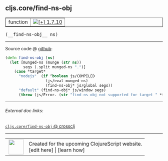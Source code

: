 ## cljs.core/find-ns-obj



 <table border="1">
<tr>
<td>function</td>
<td><a href="https://github.com/cljsinfo/cljs-api-docs/tree/1.7.10"><img valign="middle" alt="[+] 1.7.10" title="Added in 1.7.10" src="https://img.shields.io/badge/+-1.7.10-lightgrey.svg"></a> </td>
</tr>
</table>


 <samp>
(__find-ns-obj__ ns)<br>
</samp>

---







Source code @ [github](https://github.com/clojure/clojurescript/blob/r1.7.28/src/main/cljs/cljs/core.cljs#L10104-L10112):

```clj
(defn find-ns-obj [ns]
  (let [munged-ns (munge (str ns))
        segs (.split munged-ns ".")]
    (case *target*
      "nodejs"  (if ^boolean js/COMPILED
                  (js/eval munged-ns)
                  (find-ns-obj* js/global segs))
      "default" (find-ns-obj* js/window segs)
      (throw (js/Error. (str "find-ns-obj not supported for target " *target*))))))
```

<!--
Repo - tag - source tree - lines:

 <pre>
clojurescript @ r1.7.28
└── src
    └── main
        └── cljs
            └── cljs
                └── <ins>[core.cljs:10104-10112](https://github.com/clojure/clojurescript/blob/r1.7.28/src/main/cljs/cljs/core.cljs#L10104-L10112)</ins>
</pre>

-->

---



###### External doc links:

[`cljs.core/find-ns-obj` @ crossclj](http://crossclj.info/fun/cljs.core.cljs/find-ns-obj.html)<br>

---

 <table>
<tr><td>
<img valign="middle" align="right" width="48px" src="http://i.imgur.com/Hi20huC.png">
</td><td>
Created for the upcoming ClojureScript website.<br>
[edit here] | [learn how]
</td></tr></table>

[edit here]:https://github.com/cljsinfo/cljs-api-docs/blob/master/cljsdoc/cljs.core/find-ns-obj.cljsdoc
[learn how]:https://github.com/cljsinfo/cljs-api-docs/wiki/cljsdoc-files

<!--

This information was too distracting to show to readers, but I'll leave it
commented here since it is helpful to:

- pretty-print the data used to generate this document
- and show how to retrieve that data



The API data for this symbol:

```clj
{:ns "cljs.core",
 :name "find-ns-obj",
 :type "function",
 :signature ["[ns]"],
 :source {:code "(defn find-ns-obj [ns]\n  (let [munged-ns (munge (str ns))\n        segs (.split munged-ns \".\")]\n    (case *target*\n      \"nodejs\"  (if ^boolean js/COMPILED\n                  (js/eval munged-ns)\n                  (find-ns-obj* js/global segs))\n      \"default\" (find-ns-obj* js/window segs)\n      (throw (js/Error. (str \"find-ns-obj not supported for target \" *target*))))))",
          :title "Source code",
          :repo "clojurescript",
          :tag "r1.7.28",
          :filename "src/main/cljs/cljs/core.cljs",
          :lines [10104 10112]},
 :full-name "cljs.core/find-ns-obj",
 :full-name-encode "cljs.core/find-ns-obj",
 :history [["+" "1.7.10"]]}

```

Retrieve the API data for this symbol:

```clj
;; from Clojure REPL
(require '[clojure.edn :as edn])
(-> (slurp "https://raw.githubusercontent.com/cljsinfo/cljs-api-docs/catalog/cljs-api.edn")
    (edn/read-string)
    (get-in [:symbols "cljs.core/find-ns-obj"]))
```

-->
